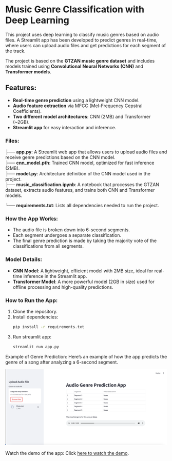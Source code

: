 # Music Genre Classification with Deep Learning

This project uses deep learning to classify music genres based on audio files. A Streamlit app has been developed to predict genres in real-time, where users can upload audio files and get predictions for each segment of the track.

The project is based on the **GTZAN music genre dataset** and includes models trained using **Convolutional Neural Networks (CNN)** and **Transformer models**.

## Features:
- **Real-time genre prediction** using a lightweight CNN model.
- **Audio feature extraction** via MFCC (Mel-Frequency Cepstral Coefficients).
- **Two different model architectures**: CNN (2MB) and Transformer (~2GB).
- **Streamlit app** for easy interaction and inference.

### Files:
├── **app.py**: A Streamlit web app that allows users to upload audio files and receive genre predictions based on the CNN model.              
├── **cnn_model.pth**: Trained CNN model, optimized for fast inference (2MB).         
├── **model.py**: Architecture definition of the CNN model used in the project.              
├── **music_classification.ipynb**: A notebook that processes the GTZAN dataset, extracts audio features, and trains both CNN and Transformer models.

└── **requirements.txt**: Lists all dependencies needed to run the project. 

### How the App Works:
- The audio file is broken down into 6-second segments.
- Each segment undergoes a separate classification.
- The final genre prediction is made by taking the majority vote of the classifications from all segments.

### Model Details:
- **CNN Model**: A lightweight, efficient model with 2MB size, ideal for real-time inference in the Streamlit app.
- **Transformer Model**: A more powerful model (2GB in size) used for offline processing and high-quality predictions.

### How to Run the App:
1. Clone the repository.
2. Install dependencies:
   ```bash
   pip install -r requirements.txt
   ```
3. Run streamlit app:
   ```bash
   streamlit run app.py
   ```

Example of Genre Prediction:
Here’s an example of how the app predicts the genre of a song after analyzing a 6-second segment.

![Genre Prediction Example](./demo_img.png)

Watch the demo of the app:
Click [here to watch the demo](/demo.mov).
